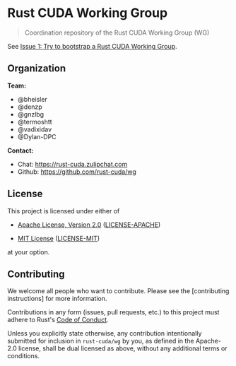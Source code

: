 # Rust CUDA Working Group

> Coordination repository of the Rust CUDA Working Group (WG)

See [Issue 1: Try to bootstrap a Rust CUDA Working
Group](https://github.com/rust-cuda/wg/issues/1).

## Organization

**Team:**

* @bheisler
* @denzp
* @gnzlbg
* @termoshtt
* @vadixidav
* @Dylan-DPC

**Contact:**

* Chat: https://rust-cuda.zulipchat.com
* Github: https://github.com/rust-cuda/wg

## License

This project is licensed under either of

* [Apache License, Version 2.0](http://www.apache.org/licenses/LICENSE-2.0)
  ([LICENSE-APACHE](LICENSE-APACHE))

* [MIT License](http://opensource.org/licenses/MIT)
  ([LICENSE-MIT](LICENSE-MIT))

at your option.

## Contributing

We welcome all people who want to contribute.
Please see the [contributing instructions] for more information.

Contributions in any form (issues, pull requests, etc.) to this project
must adhere to Rust's [Code of Conduct].

Unless you explicitly state otherwise, any contribution intentionally submitted
for inclusion in `rust-cuda/wg` by you, as defined in the Apache-2.0 license,
shall be dual licensed as above, without any additional terms or conditions.

[Code of Conduct]: https://www.rust-lang.org/en-US/conduct.html
